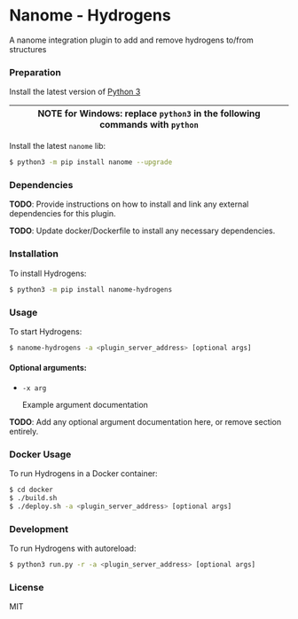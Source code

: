 # Nanome - Hydrogens

A nanome integration plugin to add and remove hydrogens to/from structures

### Preparation

Install the latest version of [Python 3](https://www.python.org/downloads/)

| NOTE for Windows: replace `python3` in the following commands with `python` |
| --------------------------------------------------------------------------- |


Install the latest `nanome` lib:

```sh
$ python3 -m pip install nanome --upgrade
```

### Dependencies

**TODO**: Provide instructions on how to install and link any external dependencies for this plugin.

**TODO**: Update docker/Dockerfile to install any necessary dependencies.

### Installation

To install Hydrogens:

```sh
$ python3 -m pip install nanome-hydrogens
```

### Usage

To start Hydrogens:

```sh
$ nanome-hydrogens -a <plugin_server_address> [optional args]
```

#### Optional arguments:

- `-x arg`

  Example argument documentation

**TODO**: Add any optional argument documentation here, or remove section entirely.

### Docker Usage

To run Hydrogens in a Docker container:

```sh
$ cd docker
$ ./build.sh
$ ./deploy.sh -a <plugin_server_address> [optional args]
```

### Development

To run Hydrogens with autoreload:

```sh
$ python3 run.py -r -a <plugin_server_address> [optional args]
```

### License

MIT
